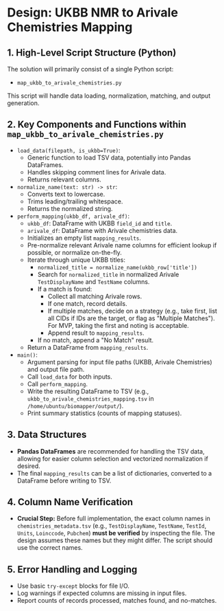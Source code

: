# Design: UKBB NMR to Arivale Chemistries Mapping

## 1. High-Level Script Structure (Python)

The solution will primarily consist of a single Python script:

*   `map_ukbb_to_arivale_chemistries.py`

This script will handle data loading, normalization, matching, and output generation.

## 2. Key Components and Functions within `map_ukbb_to_arivale_chemistries.py`

*   `load_data(filepath, is_ukbb=True)`:
    *   Generic function to load TSV data, potentially into Pandas DataFrames.
    *   Handles skipping comment lines for Arivale data.
    *   Returns relevant columns.
*   `normalize_name(text: str) -> str`:
    *   Converts text to lowercase.
    *   Trims leading/trailing whitespace.
    *   Returns the normalized string.
*   `perform_mapping(ukbb_df, arivale_df)`:
    *   `ukbb_df`: DataFrame with UKBB `field_id` and `title`.
    *   `arivale_df`: DataFrame with Arivale chemistries data.
    *   Initializes an empty list `mapping_results`.
    *   Pre-normalize relevant Arivale name columns for efficient lookup if possible, or normalize on-the-fly.
    *   Iterate through unique UKBB titles:
        *   `normalized_title = normalize_name(ukbb_row['title'])`
        *   Search for `normalized_title` in normalized Arivale `TestDisplayName` and `TestName` columns.
        *   If a match is found:
            *   Collect all matching Arivale rows.
            *   If one match, record details.
            *   If multiple matches, decide on a strategy (e.g., take first, list all CIDs if IDs are the target, or flag as "Multiple Matches"). For MVP, taking the first and noting is acceptable.
            *   Append result to `mapping_results`.
        *   If no match, append a "No Match" result.
    *   Return a DataFrame from `mapping_results`.
*   `main()`:
    *   Argument parsing for input file paths (UKBB, Arivale Chemistries) and output file path.
    *   Call `load_data` for both inputs.
    *   Call `perform_mapping`.
    *   Write the resulting DataFrame to TSV (e.g., `ukbb_to_arivale_chemistries_mapping.tsv` in `/home/ubuntu/biomapper/output/`).
    *   Print summary statistics (counts of mapping statuses).

## 3. Data Structures
*   **Pandas DataFrames** are recommended for handling the TSV data, allowing for easier column selection and vectorized normalization if desired.
*   The final `mapping_results` can be a list of dictionaries, converted to a DataFrame before writing to TSV.

## 4. Column Name Verification
*   **Crucial Step:** Before full implementation, the exact column names in `chemistries_metadata.tsv` (e.g., `TestDisplayName`, `TestName`, `TestId`, `Units`, `Loinccode`, `Pubchem`) **must be verified** by inspecting the file. The design assumes these names but they might differ. The script should use the correct names.

## 5. Error Handling and Logging
*   Use basic `try-except` blocks for file I/O.
*   Log warnings if expected columns are missing in input files.
*   Report counts of records processed, matches found, and no-matches.
